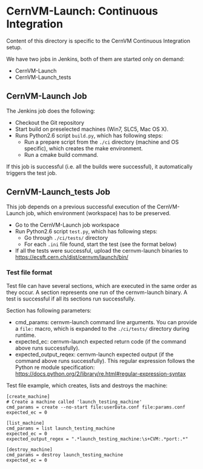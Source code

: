 CernVM-Launch: Continuous Integration
=====================================

Content of this directory is specific to the CernVM Continuous Integration setup.

We have two jobs in Jenkins, both of them are started only on demand:
- CernVM-Launch
- CernVM-Launch_tests

CernVM-Launch Job
-----------------
The Jenkins job does the following:
- Checkout the Git repository
- Start build on preselected machines (Win7, SLC5, Mac OS X).
- Runs Python2.6 script `build.py`, which has following steps:
    - Run a prepare script from the `./ci` directory (machine and OS specific), which creates the make environment.
    - Run a cmake build command.

If this job is successful (i.e. all the builds were successful), it automatically triggers the test job.


CernVM-Launch_tests Job
-----------------------
This job depends on a previous successful execution of the CernVM-Launch job, which environment (workspace) has to be preserved.

- Go to the CernVM-Launch job workspace
- Run Python2.6 script `test.py`, which has following steps:
    - Go through `./ci/tests/` directory
    - For each `.ini` file found, start the test (see the format below)
- If all the tests were successful, upload the cernvm-launch binaries to https://ecsft.cern.ch/dist/cernvm/launch/bin/


### Test file format

Test file can have several sections, which are executed in the same order as they occur.
A section represents one run of the cernvm-launch binary. A test is successful if all its
sections run successfully.

Section has following parameters:
- cmd_params: cernvm-launch command line arguments. You can provide a 
  `file:` macro, which is expanded to the `./ci/tests/` directory during runtime.
- expected_ec: cernvm-launch expected return code (if the command above runs successfully).
- expected_output_reqex: cernvm-launch expected output (if the command above runs successfully).
  This regular expression follows the Python re module specification: https://docs.python.org/2/library/re.html#regular-expression-syntax


Test file example, which creates, lists and destroys the machine:

    [create_machine]
    # Create a machine called 'launch_testing_machine'
    cmd_params = create --no-start file:userData.conf file:params.conf
    expected_ec = 0

    [list_machine]
    cmd_params = list launch_testing_machine
    expected_ec = 0
    expected_output_regex = ".*launch_testing_machine:\s+CVM:.*port:.*"

    [destroy_machine]
    cmd_params = destroy launch_testing_machine
    expected_ec = 0

